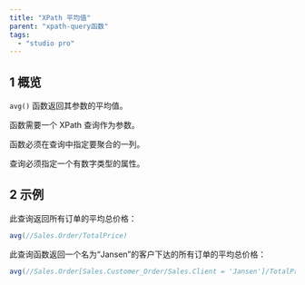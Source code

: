 ```yaml
---
title: "XPath 平均值"
parent: "xpath-query函数"
tags:
  - "studio pro"
---
```


## 1 概览

`avg()` 函数返回其参数的平均值。

函数需要一个 XPath 查询作为参数。

函数必须在查询中指定要聚合的一列。

查询必须指定一个有数字类型的属性。

## 2 示例

此查询返回所有订单的平均总价格：

```java
avg(//Sales.Order/TotalPrice)
```

此查询函数返回一个名为“Jansen”的客户下达的所有订单的平均总价格：

```java
avg(//Sales.Order[Sales.Customer_Order/Sales.Client = 'Jansen']/TotalPrice)
```

